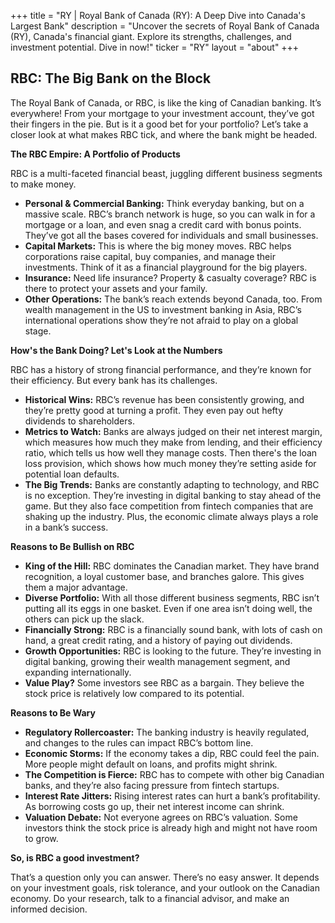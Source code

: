 +++
title = "RY |  Royal Bank of Canada (RY): A Deep Dive into Canada's Largest Bank"
description = "Uncover the secrets of Royal Bank of Canada (RY), Canada's financial giant. Explore its strengths, challenges, and investment potential.  Dive in now!"
ticker = "RY"
layout = "about"
+++

        


## RBC: The Big Bank on the Block

The Royal Bank of Canada, or RBC, is like the king of Canadian banking. It’s everywhere! From your mortgage to your investment account, they’ve got their fingers in the pie.  But is it a good bet for your portfolio? Let’s take a closer look at what makes RBC tick, and where the bank might be headed.

**The RBC Empire: A Portfolio of Products**

RBC is a multi-faceted financial beast, juggling different business segments to make money.  

* **Personal & Commercial Banking:**  Think everyday banking, but on a massive scale.  RBC’s branch network is huge, so you can walk in for a mortgage or a loan, and even snag a credit card with bonus points. They’ve got all the bases covered for individuals and small businesses. 
* **Capital Markets:**  This is where the big money moves. RBC helps corporations raise capital, buy companies, and manage their investments. Think of it as a financial playground for the big players.
* **Insurance:**  Need life insurance?  Property & casualty coverage? RBC is there to protect your assets and your family. 
* **Other Operations:**  The bank’s reach extends beyond Canada, too.  From wealth management in the US to investment banking in Asia, RBC’s international operations show they’re not afraid to play on a global stage.

**How's the Bank Doing? Let's Look at the Numbers**

RBC has a history of strong financial performance,  and they’re known for their efficiency.  But every bank has its challenges.

* **Historical Wins:** RBC’s revenue has been consistently growing, and they’re pretty good at turning a profit.  They even pay out hefty dividends to shareholders.
* **Metrics to Watch:**  Banks are always judged on their net interest margin, which measures how much they make from lending, and their efficiency ratio, which tells us how well they manage costs.  Then there's the loan loss provision, which shows how much money they’re setting aside for potential loan defaults. 
* **The Big Trends:**  Banks are constantly adapting to technology,  and RBC is no exception.  They’re investing in digital banking to stay ahead of the game. But they also face competition from fintech companies that are shaking up the industry.  Plus, the economic climate always plays a role in a bank’s success. 

**Reasons to Be Bullish on RBC**

* **King of the Hill:**  RBC dominates the Canadian market. They have brand recognition, a loyal customer base, and branches galore. This gives them a major advantage.
* **Diverse Portfolio:**  With all those different business segments, RBC isn’t putting all its eggs in one basket.  Even if one area isn’t doing well, the others can pick up the slack.
* **Financially Strong:**  RBC is a financially sound bank, with lots of cash on hand, a great credit rating, and a history of paying out dividends. 
* **Growth Opportunities:** RBC is looking to the future. They’re investing in digital banking, growing their wealth management segment, and expanding internationally.
* **Value Play?**  Some investors see RBC as a bargain. They believe the stock price is relatively low compared to its potential.

**Reasons to Be Wary**

* **Regulatory Rollercoaster:**  The banking industry is heavily regulated, and changes to the rules can impact RBC’s bottom line.  
* **Economic Storms:**  If the economy takes a dip, RBC could feel the pain.  More people might default on loans, and profits might shrink.
* **The Competition is Fierce:**  RBC has to compete with other big Canadian banks, and they’re also facing pressure from fintech startups.
* **Interest Rate Jitters:**  Rising interest rates can hurt a bank’s profitability.  As borrowing costs go up, their net interest income can shrink.
* **Valuation Debate:**  Not everyone agrees on RBC’s valuation. Some investors think the stock price is already high and might not have room to grow.

**So, is RBC a good investment?**

That’s a question only you can answer.  There’s no easy answer.  It depends on your investment goals, risk tolerance, and your outlook on the Canadian economy.  Do your research, talk to a financial advisor, and make an informed decision.  

        